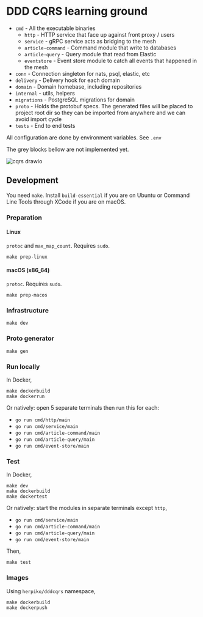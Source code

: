# DDD CQRS learning ground

- `cmd` - All the executable binaries
	- `http` - HTTP service that face up against front proxy / users
	- `service` - gRPC service acts as bridging to the mesh
	- `article-command` - Command module that write to databases
	- `article-query` - Query module that read from Elastic
	- `eventstore` - Event store module to catch all events that happened in the mesh
- `conn` - Connection singleton for nats, psql, elastic, etc
- `delivery` - Delivery hook for each domain
- `domain` - Domain homebase, including repositories
- `internal` - utils, helpers
- `migrations` - PostgreSQL migrations for domain
- `proto` - Holds the protobuf specs. The generated files will be placed to project root dir so they can be imported from anywhere and we can avoid import cycle
- `tests` - End to end tests

All configuration are done by environment variables. See `.env`

The grey blocks bellow are not implemented yet.

![cqrs drawio](https://user-images.githubusercontent.com/2534060/145761150-a34d6617-8ad1-4f1d-8e3d-87f62dcbab1a.png)

## Development

You need `make`. Install `build-essential` if you are on Ubuntu or Command Line Tools through XCode if you are on macOS.

### Preparation


#### Linux

`protoc` and `max_map_count`. Requires `sudo`.
```
make prep-linux
```

#### macOS (x86_64)

`protoc`. Requires `sudo`.
```
make prep-macos
```

### Infrastructure
```
make dev
```

### Proto generator
```
make gen
```

### Run locally

In Docker,
```
make dockerbuild
make dockerrun
```

Or natively: open 5 separate terminals then run this for each:
- `go run cmd/http/main`
- `go run cmd/service/main`
- `go run cmd/article-command/main`
- `go run cmd/article-query/main`
- `go run cmd/event-store/main`


### Test

In Docker,
```
make dev
make dockerbuild
make dockertest
```

Or natively: start the modules in separate terminals except `http`,
- `go run cmd/service/main`
- `go run cmd/article-command/main`
- `go run cmd/article-query/main`
- `go run cmd/event-store/main`

Then,
```
make test
```

### Images

Using `herpiko/dddcqrs` namespace,

```
make dockerbuild
make dockerpush
```
